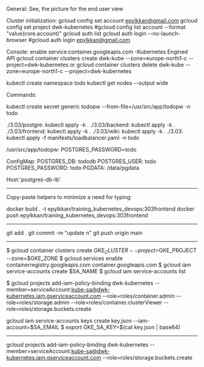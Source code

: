 General: 
See, the picture for the end user view

Cluster initialization:
gcloud config set account epylkkan@gmail.com
gcloud config set project dwk-kubernetes
#gcloud config list account --format "value(core.account)"
gcloud auth list
gcloud auth login --no-launch-browser
#gcloud auth login epylkkan@gmail.com

Console: enable service:container.googleapis.com -Kubernetes Engined API
gcloud container clusters create dwk-kube --zone=europe-north1-c --project=dwk-kubernetes
or
gcloud container clusters delete dwk-kube --zone=europe-north1-c --project=dwk-kubernetes

kubectl create namespace todo
kubectl get nodes --output wide



Commands: 

kubectl create secret generic todopw --from-file=/usr/src/app/todopw -n todo

./3.03/postgre:  kubectl apply -k .
./3.03/backend:  kubectl apply -k .
./3.03/frontend:  kubectl apply -k .
./3.03/wiki:  kubectl apply -k .
./3.03:  kubectl apply -f manifests/loadbalancer.yaml -n todo


/usr/src/app/todopw: 
  POSTGRES_PASSWORD=todo

ConfigMap: 
  POSTGRES_DB: tododb
  POSTGRES_USER: todo
  POSTGRES_PASSWORD: todo
  PGDATA: /data/pgdata

Host:'postgres-db-lb'  


----------------

Copy-paste helpers to minimize a need for typing:

docker build . -t epylkkan/training_kubernetes_devops:303frontend
docker push epylkkan/training_kubernetes_devops:303frontend

-----------
git add .
git commit -m "update n"
git push origin main

-----------

$ gcloud container clusters create $GKE_CLUSTER --project=$GKE_PROJECT --zone=$GKE_ZONE
$ gcloud services enable containerregistry.googleapis.com container.googleapis.com
$ gcloud iam service-accounts create $SA_NAME
$ gcloud iam service-accounts list

$ gcloud projects add-iam-policy-binding dwk-kubernetes --member=serviceAccount:kube-sa@dwk-kubernetes.iam.gserviceaccount.com --role=roles/container.admin --role=roles/storage.admin  --role=roles/container.clusterViewer --role=roles/storage.buckets.create

gcloud iam service-accounts keys create key.json --iam-account=$SA_EMAIL
$ export GKE_SA_KEY=$(cat key.json | base64)

--------

gcloud projects add-iam-policy-binding dwk-kubernetes --member=serviceAccount:kube-sa@dwk-kubernetes.iam.gserviceaccount.com --role=roles/storage.buckets.create